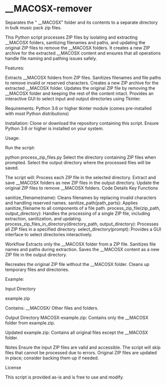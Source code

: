 # __MACOSX-remover
Separates the " __MACOSX" folder and its contents to a separate directory in bulk music pack zip files.    


This Python script processes ZIP files by isolating and extracting __MACOSX folders, sanitizing filenames and paths, and updating the original ZIP files to remove the __MACOSX folders. It creates a new ZIP archive for the extracted __MACOSX content and ensures that all operations handle file naming and pathing issues safely.

Features:

Extracts __MACOSX folders from ZIP files.
Sanitizes filenames and file paths to remove invalid or reserved characters.
Creates a new ZIP archive for the extracted __MACOSX folder.
Updates the original ZIP file by removing the __MACOSX folder and keeping the rest of the content intact.
Provides an interactive GUI to select input and output directories using Tkinter.

Requirements:
Python 3.6 or higher
tkinter module (comes pre-installed with most Python distributions)

Installation:
Clone or download the repository containing this script.
Ensure Python 3.6 or higher is installed on your system.

Usage:

Run the script:

python process_zip_files.py
Select the directory containing ZIP files when prompted.
Select the output directory where the processed files will be saved.

The script will:
Process each ZIP file in the selected directory.
Extract and save __MACOSX folders as new ZIP files in the output directory.
Update the original ZIP files to remove __MACOSX folders.
Code Details
Key Functions

sanitize_filename(name):
Cleans filenames by replacing invalid characters and handling reserved names.
sanitize_path(path_parts):
Applies sanitize_filename to all components of a file path.
process_zip_file(zip_path, output_directory):
Handles the processing of a single ZIP file, including extraction, sanitization, and updating.
process_zip_files_in_directory(directory_path, output_directory):
Processes all ZIP files in a specified directory.
select_directory(prompt):
Provides a GUI interface to select directories interactively.

Workflow
Extracts only the __MACOSX folder from a ZIP file.
Sanitizes file names and paths during extraction.
Saves the __MACOSX content as a new ZIP file in the output directory.

Recreates the original ZIP file without the __MACOSX folder.
Cleans up temporary files and directories.

Example:

Input Directory

example.zip

Contains:
__MACOSX/
Other files and folders.

Output Directory
MACOSX-example.zip:
Contains only the __MACOSX folder from example.zip.

Updated example.zip:
Contains all original files except the __MACOSX folder.

Notes
Ensure the input ZIP files are valid and accessible.
The script will skip files that cannot be processed due to errors.
Original ZIP files are updated in place; consider backing them up if needed.


License

This script is provided as-is and is free to use and modify. 

